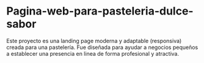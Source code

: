# Pagina-web-para-pasteleria-dulce-sabor
Este proyecto es una landing page moderna y adaptable (responsiva) creada para una pastelería. Fue diseñada para ayudar a negocios pequeños a establecer una presencia en linea de forma profesional y atractiva.
